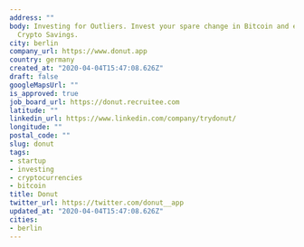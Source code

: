 ```yaml
---
address: ""
body: Investing for Outliers. Invest your spare change in Bitcoin and earn 8% with
  Crypto Savings.
city: berlin
company_url: https://www.donut.app
country: germany
created_at: "2020-04-04T15:47:08.626Z"
draft: false
googleMapsUrl: ""
is_approved: true
job_board_url: https://donut.recruitee.com
latitude: ""
linkedin_url: https://www.linkedin.com/company/trydonut/
longitude: ""
postal_code: ""
slug: donut
tags:
- startup
- investing
- cryptocurrencies
- bitcoin
title: Donut
twitter_url: https://twitter.com/donut__app
updated_at: "2020-04-04T15:47:08.626Z"
cities:
- berlin
---
```

